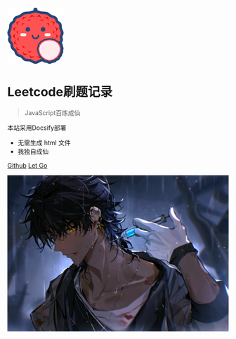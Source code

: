 <!-- _coverpage.md -->

![](./images/lychee.png)

# Leetcode刷题记录

> JavaScript百炼成仙

 本站采用Docsify部署
- 无需生成 html 文件
- 我独自成仙

[Github](https://github.com/xieleihan) [Let Go](/README.md)


![](./_media/bg.jpg)
